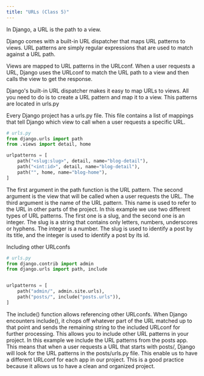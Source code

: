 ```yaml
---
title: "URLs (Class 5)"
---
```


In Django, a URL is the path to a view. 

Django comes with a built-in URL dispatcher that maps URL patterns to views. URL patterns are simply regular expressions that are used to match against a URL path.

Views are mapped to URL patterns in the URLconf. When a user requests a URL, Django uses the URLconf to match the URL path to a view and then calls the view to get the response.

Django's built-in URL dispatcher makes it easy to map URLs to views. All you need to do is to create a URL pattern and map it to a view. This patterns are located in urls.py

Every Django project has a urls.py file. This file contains a list of mappings that tell Django which view to call when a user requests a specific URL.


```python
# urls.py
from django.urls import path
from .views import detail, home

urlpatterns = [
    path("<slug:slug>", detail, name="blog-detail"),
    path("<int:id>", detail, name="blog-detail"),
    path("", home, name="blog-home"),
]
```

The first argument in the path function is the URL pattern. The second argument is the view that will be called when a user requests the URL. The third argument is the name of the URL pattern. This name is used to refer to the URL in other parts of the project.
In this example we use two different types of URL patterns. The first one is a slug, and the second one is an integer. The slug is a string that contains only letters, numbers, underscores or hyphens. The integer is a number. The slug is used to identify a post by its title, and the integer is used to identify a post by its id.

Including other URLconfs

```python
# urls.py
from django.contrib import admin
from django.urls import path, include


urlpatterns = [
    path("admin/", admin.site.urls),
    path("posts/", include("posts.urls")),
]
```

The include() function allows referencing other URLconfs. When Django encounters include(), it chops off whatever part of the URL matched up to that point and sends the remaining string to the included URLconf for further processing.
This allows you to include other URL patterns in your project. In this example we include the URL patterns from the posts app. This means that when a user requests a URL that starts with posts/, Django will look for the URL patterns in the posts/urls.py file.
This enable us to have a different URLconf for each app in our project. This is a good practice because it allows us to have a clean and organized project.